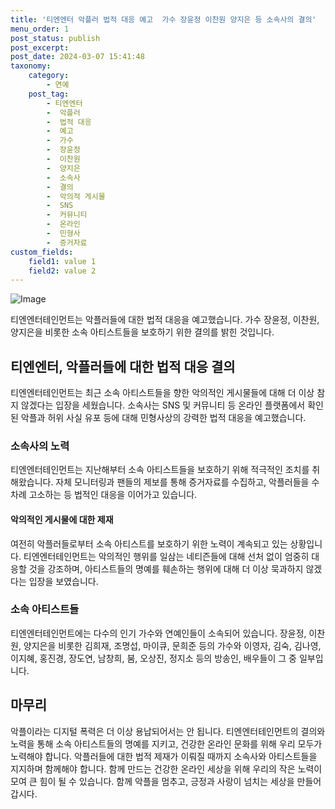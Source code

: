 ```yaml
---
title: '티엔엔터 악플러 법적 대응 예고  가수 장윤정 이찬원 양지은 등 소속사의 결의'
menu_order: 1
post_status: publish
post_excerpt: 
post_date: 2024-03-07 15:41:48
taxonomy:
    category:
        - 연예
    post_tag:
        - 티엔엔터
        -  악플러
        -  법적 대응
        -  예고
        -  가수
        -  장윤정
        -  이찬원
        -  양지은
        -  소속사
        -  결의
        -  악의적 게시물
        -  SNS
        -  커뮤니티
        -  온라인
        -  민형사
        -  증거자료
custom_fields:
    field1: value 1
    field2: value 2
---
```


![Image](https://ssl.pstatic.net/mimgnews/image/410/2024/03/04/0000983812_001_20240304135301411.jpg?type=w540)

티엔엔터테인먼트는 악플러들에 대한 법적 대응을 예고했습니다. 가수 장윤정, 이찬원, 양지은을 비롯한 소속 아티스트들을 보호하기 위한 결의를 밝힌 것입니다.
## 티엔엔터, 악플러들에 대한 법적 대응 결의
티엔엔터테인먼트는 최근 소속 아티스트들을 향한 악의적인 게시물들에 대해 더 이상 참지 않겠다는 입장을 세웠습니다. 소속사는 SNS 및 커뮤니티 등 온라인 플랫폼에서 확인된 악플과 허위 사실 유포 등에 대해 민형사상의 강력한 법적 대응을 예고했습니다.
### 소속사의 노력
티엔엔터테인먼트는 지난해부터 소속 아티스트들을 보호하기 위해 적극적인 조치를 취해왔습니다. 자체 모니터링과 팬들의 제보를 통해 증거자료를 수집하고, 악플러들을 수차례 고소하는 등 법적인 대응을 이어가고 있습니다.
#### 악의적인 게시물에 대한 제재
여전히 악플러들로부터 소속 아티스트를 보호하기 위한 노력이 계속되고 있는 상황입니다. 티엔엔터테인먼트는 악의적인 행위를 일삼는 네티즌들에 대해 선처 없이 엄중히 대응할 것을 강조하며, 아티스트들의 명예를 훼손하는 행위에 대해 더 이상 묵과하지 않겠다는 입장을 보였습니다.
### 소속 아티스트들
티엔엔터테인먼트에는 다수의 인기 가수와 연예인들이 소속되어 있습니다. 장윤정, 이찬원, 양지은을 비롯한 김희재, 조명섭, 마이큐, 문희준 등의 가수와 이영자, 김숙, 김나영, 이지혜, 홍진경, 장도연, 남창희, 붐, 오상진, 정지소 등의 방송인, 배우들이 그 중 일부입니다.
## 마무리
악플이라는 디지털 폭력은 더 이상 용납되어서는 안 됩니다. 티엔엔터테인먼트의 결의와 노력을 통해 소속 아티스트들의 명예를 지키고, 건강한 온라인 문화를 위해 우리 모두가 노력해야 합니다. 악플러들에 대한 법적 제재가 이뤄질 때까지 소속사와 아티스트들을 지지하며 함께해야 합니다. 함께 만드는 건강한 온라인 세상을 위해 우리의 작은 노력이 모여 큰 힘이 될 수 있습니다. 함께 악플을 멈추고, 긍정과 사랑이 넘치는 세상을 만들어갑시다.
